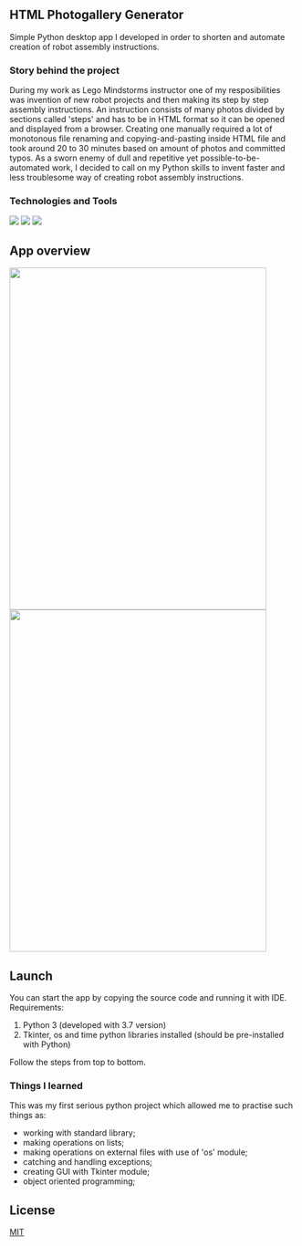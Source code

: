 ## HTML Photogallery Generator
Simple Python desktop app I developed in order to shorten and automate creation of robot assembly instructions. </br> 

### Story behind the project
During my work as Lego Mindstorms instructor one of my resposibilities was invention of new robot projects and then making its step by step assembly instructions. An instruction consists of many photos divided by sections called 'steps' and has to be in HTML format so it can be opened and displayed from a browser. Creating one manually required a lot of monotonous file renaming and copying-and-pasting inside HTML file and took around 20 to 30 minutes based on amount of photos and committed typos. As a sworn enemy of dull and repetitive yet possible-to-be-automated work, I decided to call on my Python skills to invent faster and less troublesome way of creating robot assembly instructions.

### Technologies and Tools
![](https://img.shields.io/badge/OS-Windows_10-informational?style=flat-square&logo=Windows&logoColor=white&color=red)
![](https://img.shields.io/badge/Python-3.7-informational?style=flat-square&logo=Python&logoColor=white&color=critical)
![](https://img.shields.io/badge/IDE-PyCharm-informational?style=flat-square&logo=Pycharm&logoColor=white&color=blue)

## App overview

<img src="https://github.com/Daemiac/HTML_Gallery_Generator/blob/master/readme_images/HPG1.png" width="450" height="600"><img src="https://github.com/Daemiac/HTML_Gallery_Generator/blob/master/readme_images/HPG.png" width="450" height="600">

## Launch

You can start the app by copying the source code and running it with IDE. 
Requirements:
1. Python 3 (developed with 3.7 version)
2. Tkinter, os and time python libraries installed (should be pre-installed with Python)

Follow the steps from top to bottom.

### Things I learned
This was my first serious python project which allowed me to practise such things as:
- working with standard library;
- making operations on lists;
- making operations on external files with use of 'os' module;
- catching and handling exceptions;
- creating GUI with Tkinter module;
- object oriented programming;

## License
[MIT](https://choosealicense.com/licenses/mit/)
